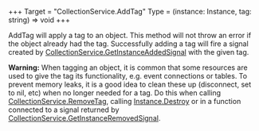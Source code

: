 +++
Target = "CollectionService.AddTag"
Type = (instance: Instance, tag: string) => void
+++

AddTag will apply a tag to an object. This method will not throw an error if the object already had the tag. Successfully adding a tag will fire a signal created by [CollectionService.GetInstanceAddedSignal](https://developer.roblox.com/api-reference/function/CollectionService/GetInstanceAddedSignal) with the given tag.**Warning:** When tagging an object, it is common that some resources are used to give the tag its functionality, e.g. event connections or tables. To prevent memory leaks, it is a good idea to clean these up (disconnect, set to nil, etc) when no longer needed for a tag. Do this when calling [CollectionService.RemoveTag](https://developer.roblox.com/api-reference/function/CollectionService/RemoveTag), calling [Instance.Destroy](https://developer.roblox.com/api-reference/function/Instance/Destroy) or in a function connected to a signal returned by [CollectionService.GetInstanceRemovedSignal](https://developer.roblox.com/api-reference/function/CollectionService/GetInstanceRemovedSignal).